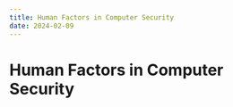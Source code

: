 ```yaml
---
title: Human Factors in Computer Security
date: 2024-02-09
---
```


# Human Factors in Computer Security

